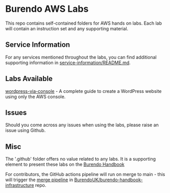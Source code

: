 # Burendo AWS Labs

This repo contains self-contained folders for AWS hands on labs.
Each lab will contain an instruction set and any supporting material.

## Service Information
For any services mentioned throughout the labs, you can find additional supporting information in [service-information/README.md](service-information/README.md).

## Labs Available

[wordpress-via-console](wordpress-via-console/README.md) - A complete guide to create a WordPress website using only the AWS console.

## Issues
Should you come across any issues when using the labs, please raise an issue using Github.


## Misc
The '.github' folder offers no value related to any labs. It is a supporting element to present these labs on the [Burendo Handbook](https://handbook.burendo.com/)

For contributors, the GitHub actions pipeline will run on merge to main - this will trigger the [merge pipeline](https://github.com/BurendoUK/burendo-handbook-infrastructure/blob/main/.github/workflows/tf-merge.yml) in [BurendoUK/burendo-handbook-infrastructure](https://github.com/BurendoUK/burendo-handbook-infrastructure) repo.
